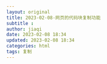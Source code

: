 ```yaml
---
layout: original
title: 2023-02-08-网页的代码块复制功能
subtitle :
author: jiaqi
date: 2023-02-08 18:34
updated: 2023-02-08 18:34
categories: html
tags: 复制
---
```

```toc
```

